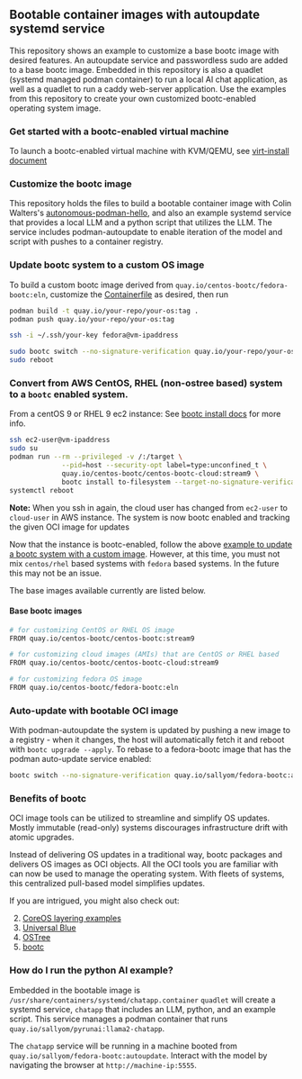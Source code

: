 ## Bootable container images with autoupdate systemd service

This repository shows an example to customize a base bootc image with desired features.
An autoupdate service and passwordless sudo are added to a base bootc image.
Embedded in this repository is also a quadlet (systemd managed podman container) to run a local AI chat application,
as well as a quadlet to run a caddy web-server application. Use the examples from this repository to create your own
customized bootc-enabled operating system image. 

### Get started with a bootc-enabled virtual machine

To launch a bootc-enabled virtual machine with KVM/QEMU, see [virt-install document](./virt-install.md)

### Customize the bootc image

This repository holds the files to build a bootable container image with Colin Walters's
[autonomous-podman-hello](https://gitlab.com/CentOS/cloud/sagano-examples/-/tree/main/autonomous-podman-hello?ref_type=heads), and also an
example systemd service that provides a local LLM and a python script that utilizes the LLM. The service includes podman-autoupdate to
enable iteration of the model and script with pushes to a container registry.

### Update bootc system to a custom OS image

To build a custom bootc image derived from `quay.io/centos-bootc/fedora-bootc:eln`, customize the
[Containerfile](./Containerfile) as desired, then run

```bash
podman build -t quay.io/your-repo/your-os:tag .
podman push quay.io/your-repo/your-os:tag
```

```bash
ssh -i ~/.ssh/your-key fedora@vm-ipaddress

sudo bootc switch --no-signature-verification quay.io/your-repo/your-os:tag
sudo reboot
```

### Convert from AWS CentOS, RHEL (non-ostree based) system to a `bootc` enabled system.

From a centOS 9 or RHEL 9 ec2 instance:
See [bootc install docs](https://github.com/containers/bootc/blob/main/docs/install.md#using-bootc-install-to-filesystem) for more info.

```bash
ssh ec2-user@vm-ipaddress
sudo su
podman run --rm --privileged -v /:/target \
             --pid=host --security-opt label=type:unconfined_t \
             quay.io/centos-bootc/centos-bootc-cloud:stream9 \
             bootc install to-filesystem --target-no-signature-verification --replace=alongside /target
systemctl reboot
```

**Note:** When you ssh in again, the cloud user has changed from `ec2-user` to `cloud-user` in AWS instance. 
The system is now bootc enabled and tracking the given OCI image for updates

Now that the instance is bootc-enabled,
follow the above [example to update a bootc system with a custom image](#update-bootc-system-to-a-custom-os-image).
However, at this time, you must not mix `centos/rhel` based systems with `fedora` based systems. In the future this may not be an issue.

The base images available currently are listed below.

#### Base bootc images 

```bash
# for customizing CentOS or RHEL OS image
FROM quay.io/centos-bootc/centos-bootc:stream9

# for customizing cloud images (AMIs) that are CentOS or RHEL based
FROM quay.io/centos-bootc/centos-bootc-cloud:stream9

# for customizing fedora OS image
FROM quay.io/centos-bootc/fedora-bootc:eln
```

### Auto-update with bootable OCI image

With podman-autoupdate the system is updated by pushing a new image to
a registry - when it changes, the host will automatically fetch it and reboot with
`bootc upgrade --apply`. To rebase to a fedora-bootc image that has the podman auto-update service enabled:

```bash
bootc switch --no-signature-verification quay.io/sallyom/fedora-bootc:autoupdate
```

### Benefits of bootc

OCI image tools can be utilized to streamline and simplify OS updates.
Mostly immutable (read-only) systems discourages infrastructure drift with atomic upgrades.

Instead of delivering OS updates in a traditional way, bootc packages and delivers
OS images as OCI objects. All the OCI tools you are familiar with can now be used to manage the operating system.
With fleets of systems, this centralized pull-based model simplifies updates.

If you are intrigued, you might also check out:

2. [CoreOS layering examples](https://github.com/coreos/layering-examples)
3. [Universal Blue](https://universal-blue.org/)
4. [OSTree](https://ostreedev.github.io/ostree/#operating-systems-and-distributions-using-ostree)
5. [bootc](https://github.com/containers/bootc/tree/main)

### How do I run the python AI example?

Embedded in the bootable image is `/usr/share/containers/systemd/chatapp.container`
`quadlet` will create a systemd service, `chatapp` that includes an LLM, python, and an example script.
This service manages a podman container that runs `quay.io/sallyom/pyrunai:llama2-chatapp`.

The `chatapp` service will be running in a machine booted from
`quay.io/sallyom/fedora-bootc:autoupdate`. Interact with the model by navigating the
browser at `http://machine-ip:5555`. 

